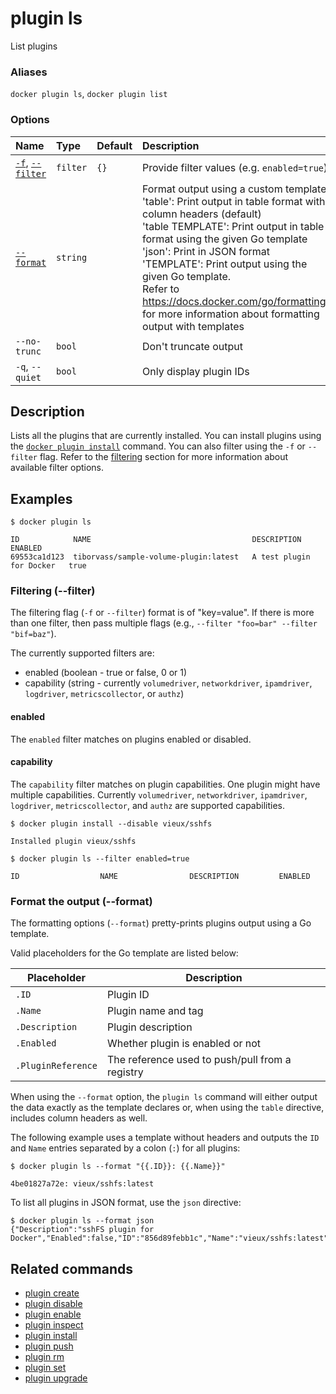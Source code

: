 # plugin ls

<!---MARKER_GEN_START-->
List plugins

### Aliases

`docker plugin ls`, `docker plugin list`

### Options

| Name                                   | Type     | Default | Description                                                                                                                                                                                                                                                                                                                                                                                                                          |
|:---------------------------------------|:---------|:--------|:-------------------------------------------------------------------------------------------------------------------------------------------------------------------------------------------------------------------------------------------------------------------------------------------------------------------------------------------------------------------------------------------------------------------------------------|
| [`-f`](#filter), [`--filter`](#filter) | `filter` | `{}`    | Provide filter values (e.g. `enabled=true`)                                                                                                                                                                                                                                                                                                                                                                                          |
| [`--format`](#format)                  | `string` |         | Format output using a custom template:<br>'table':            Print output in table format with column headers (default)<br>'table TEMPLATE':   Print output in table format using the given Go template<br>'json':             Print in JSON format<br>'TEMPLATE':         Print output using the given Go template.<br>Refer to https://docs.docker.com/go/formatting/ for more information about formatting output with templates |
| `--no-trunc`                           | `bool`   |         | Don't truncate output                                                                                                                                                                                                                                                                                                                                                                                                                |
| `-q`, `--quiet`                        | `bool`   |         | Only display plugin IDs                                                                                                                                                                                                                                                                                                                                                                                                              |


<!---MARKER_GEN_END-->

## Description

Lists all the plugins that are currently installed. You can install plugins
using the [`docker plugin install`](plugin_install.md) command.
You can also filter using the `-f` or `--filter` flag.
Refer to the [filtering](#filter) section for more information about available filter options.

## Examples

```console
$ docker plugin ls

ID            NAME                                    DESCRIPTION                ENABLED
69553ca1d123  tiborvass/sample-volume-plugin:latest   A test plugin for Docker   true
```

### <a name="filter"></a> Filtering (--filter)

The filtering flag (`-f` or `--filter`) format is of "key=value". If there is more
than one filter, then pass multiple flags (e.g., `--filter "foo=bar" --filter "bif=baz"`).

The currently supported filters are:

* enabled (boolean - true or false, 0 or 1)
* capability (string - currently `volumedriver`, `networkdriver`, `ipamdriver`, `logdriver`, `metricscollector`, or `authz`)

#### enabled

The `enabled` filter matches on plugins enabled or disabled.

#### capability

The `capability` filter matches on plugin capabilities. One plugin
might have multiple capabilities. Currently `volumedriver`, `networkdriver`,
`ipamdriver`, `logdriver`, `metricscollector`, and `authz` are supported capabilities.

```console
$ docker plugin install --disable vieux/sshfs

Installed plugin vieux/sshfs

$ docker plugin ls --filter enabled=true

ID                  NAME                DESCRIPTION         ENABLED
```

### <a name="format"></a> Format the output (--format)

The formatting options (`--format`) pretty-prints plugins output
using a Go template.

Valid placeholders for the Go template are listed below:

| Placeholder        | Description                                     |
|--------------------|-------------------------------------------------|
| `.ID`              | Plugin ID                                       |
| `.Name`            | Plugin name and tag                             |
| `.Description`     | Plugin description                              |
| `.Enabled`         | Whether plugin is enabled or not                |
| `.PluginReference` | The reference used to push/pull from a registry |

When using the `--format` option, the `plugin ls` command will either
output the data exactly as the template declares or, when using the
`table` directive, includes column headers as well.

The following example uses a template without headers and outputs the
`ID` and `Name` entries separated by a colon (`:`) for all plugins:

```console
$ docker plugin ls --format "{{.ID}}: {{.Name}}"

4be01827a72e: vieux/sshfs:latest
```

To list all plugins in JSON format, use the `json` directive:
```console
$ docker plugin ls --format json
{"Description":"sshFS plugin for Docker","Enabled":false,"ID":"856d89febb1c","Name":"vieux/sshfs:latest","PluginReference":"docker.io/vieux/sshfs:latest"}
```

## Related commands

* [plugin create](plugin_create.md)
* [plugin disable](plugin_disable.md)
* [plugin enable](plugin_enable.md)
* [plugin inspect](plugin_inspect.md)
* [plugin install](plugin_install.md)
* [plugin push](plugin_push.md)
* [plugin rm](plugin_rm.md)
* [plugin set](plugin_set.md)
* [plugin upgrade](plugin_upgrade.md)
